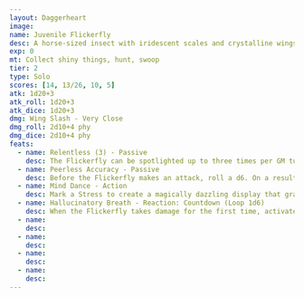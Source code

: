 ```yaml
---
layout: Daggerheart
image:
name: Juvenile Flickerfly
desc: A horse-sized insect with iridescent scales and crystalline wings moving faster than the eye can see.
exp: 0
mt: Collect shiny things, hunt, swoop
tier: 2
type: Solo
scores: [14, 13/26, 10, 5]
atk: 1d20+3
atk_roll: 1d20+3
atk_dice: 1d20+3
dmg: Wing Slash - Very Close
dmg_roll: 2d10+4 phy
dmg_dice: 2d10+4 phy
feats:
  - name: Relentless (3) - Passive
    desc: The Flickerfly can be spotlighted up to three times per GM turn. Spend Fear as usual to spotlight them.
  - name: Peerless Accuracy - Passive
    desc: Before the Flickerfly makes an attack, roll a d6. On a result of 4 or higher, the target’s Evasion is halved against this attack.
  - name: Mind Dance - Action
    desc: Mark a Stress to create a magically dazzling display that grapples the minds of nearby foes. All targets within Close range must make an Instinct Reaction Roll. For each target who failed, you gain a Fear and the Flickerfly learns one of the target’s fears.
  - name: Hallucinatory Breath - Reaction: Countdown (Loop 1d6)
    desc: When the Flickerfly takes damage for the first time, activate the countdown. When it triggers, the Flickerfly breathes hallucinatory gas on all targets in front of them up to Far range. Targets must succeed on an Instinct Reaction Roll or be tormented by fearful hallucinations. Targets whose fears are known to the Flickerfly have disadvantage on this roll. Targets who fail must mark a Stress and lose a Hope.
  - name: 
    desc: 
  - name: 
    desc: 
  - name: 
    desc: 
  - name: 
    desc: 
---
```

